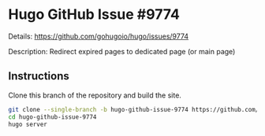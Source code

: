 # Hugo GitHub Issue #9774

Details: <https://github.com/gohugoio/hugo/issues/9774>

Description: Redirect expired pages to dedicated page (or main page)

## Instructions

Clone this branch of the repository and build the site.

```bash
git clone --single-branch -b hugo-github-issue-9774 https://github.com/jmooring/hugo-testing hugo-github-issue-9774
cd hugo-github-issue-9774
hugo server
```
